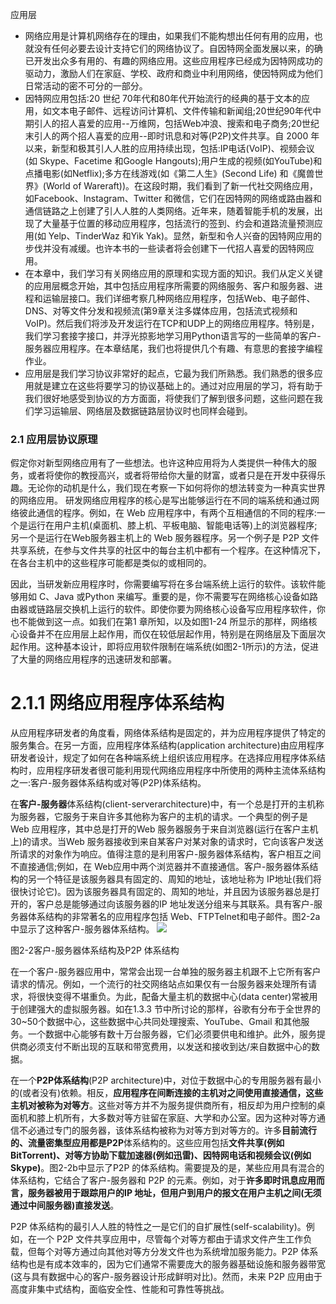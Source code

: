 
应用层
- 网络应用是计算机网络存在的理由，如果我们不能构想出任何有用的应用，也就没有任何必要去设计支持它们的网络协议了。自因特网全面发展以来，的确已开发出众多有用的、有趣的网络应用。这些应用程序已经成为因特网成功的驱动力，激励人们在家庭、学校、政府和商业中利用网络，使因特网成为他们日常活动的密不可分的一部分。
- 因特网应用包括:20 世纪 70年代和80年代开始流行的经典的基于文本的应用，如文本电子邮件、远程访问计算机、文件传输和新闻组;20世纪90年代中期引人的招人喜爱的应用--万维网，包括Web冲浪、搜索和电子商务;20世纪末引人的两个招人喜爱的应用--即时讯息和对等(P2P)文件共享。自 2000 年以来，新型和极其引人人胜的应用持续出现，包括:IP电话(VoIP)、视频会议(如 Skype、Facetime 和Google Hangouts);用户生成的视频(如YouTube)和点播电影(如Netflix);多方在线游戏(如《第二人生》(Second Life) 和《魔兽世界》(World of Wareraft))。在这段时期，我们看到了新一代社交网络应用，如Facebook、Instagram、Twitter 和微信，它们在因特网的网络或路由器和通信链路之上创建了引人人胜的人类网络。近年来，随着智能手机的发展，出现了大量基于位置的移动应用程序，包括流行的签到、约会和道路流量预测应用(如 Yelp、TinderWaz 和Yik Yak)。显然，新型和令人兴奋的因特网应用的步伐并没有减缓。也许本书的一些读者将会创建下一代招人喜爱的因特网应用。
- 在本章中，我们学习有关网络应用的原理和实现方面的知识。我们从定义关键的应用层概念开始，其中包括应用程序所需要的网络服务、客户和服务器、进程和运输层接口。我们详细考察几种网络应用程序，包括Web、电子邮件、DNS、对等文件分发和视频流(第9章关注多媒体应用，包括流式视频和VoIP)。然后我们将涉及开发运行在TCP和UDP上的网络应用程序。特别是，我们学习套接字接口，并浮光掠影地学习用Python语言写的一些简单的客户-服务器应用程序。在本章结尾，我们也将提供几个有趣、有意思的套接字编程作业。
- 应用层是我们学习协议非常好的起点，它最为我们所熟悉。我们熟悉的很多应用就是建立在这些将要学习的协议基础上的。通过对应用层的学习，将有助于我们很好地感受到协议的方方面面，将使我们了解到很多问题，这些问题在我们学习运输层、网络层及数据链路层协议时也同样会碰到。
### 2.1 应用层协议原理
假定你对新型网络应用有了一些想法。也许这种应用将为人类提供一种伟大的服务，或者将使你的教授高兴，或者将带给你大量的财富，或者只是在开发中获得乐趣。无论你的动机是什么，我们现在考察一下如何将你的想法转变为一种真实世界的网络应用。
研发网络应用程序的核心是写出能够运行在不同的端系统和通过网络彼此通信的程序。例如，在 Web 应用程序中，有两个互相通信的不同的程序:一个是运行在用户主机(桌面机、膝上机、平板电脑、智能电话等)上的浏览器程序;另一个是运行在Web服务器主机上的 Web 服务器程序。另一个例子是 P2P 文件共享系统，在参与文件共享的社区中的每台主机中都有一个程序。在这种情况下，在各台主机中的这些程序可能都是类似的或相同的。

因此，当研发新应用程序时，你需要编写将在多台端系统上运行的软件。该软件能够用如 C、Java 或Python 来编写。重要的是，你不需要写在网络核心设备如路由器或链路层交换机上运行的软件。即使你要为网络核心设备写应用程序软件，你也不能做到这一点。如我们在第1 章所知，以及如图1-24 所显示的那样，网络核心设备并不在应用层上起作用，而仅在较低层起作用，特别是在网络层及下面层次起作用。这种基本设计，即将应用软件限制在端系统(如图2-1所示)的方法，促进了大量的网络应用程序的迅速研发和部署。


# 2.1.1 网络应用程序体系结构

从应用程序研发者的角度看，网络体系结构是固定的，并为应用程序提供了特定的服务集合。在另一方面，应用程序体系结构(application architecture)由应用程序研发者设计，规定了如何在各种端系统上组织该应用程序。在选择应用程序体系结构时，应用程序研发者很可能利用现代网络应用程序中所使用的两种主流体系结构之一:客户-服务器体系结构或对等(P2P)体系结构。


在**客户-服务器**体系结构(client-serverarchitecture)中，有一个总是打开的主机称为服务器，它服务于来自许多其他称为客户的主机的请求。一个典型的例子是 Web 应用程序，其中总是打开的Web 服务器服务于来自浏览器(运行在客户主机上)的请求。当Web 服务器接收到来自某客户对某对象的请求时，它向该客户发送所请求的对象作为响应。值得注意的是利用客户-服务器体系结构，客户相互之间不直接通信;例如，在 Web应用中两个浏览器并不直接通信。客户-服务器体系结构的另一个特征是该服务器具有固定的、周知的地址，该地址称为 IP地址(我们将很快讨论它)。因为该服务器具有固定的、周知的地址，并且因为该服务器总是打开的，客户总是能够通过向该服务器的IP 地址发送分组来与其联系。具有客户-服务器体系结构的非常著名的应用程序包括 Web、FTPTelnet和电子邮件。图2-2a中显示了这种客户-服务器体系结构。
![](Pasted%20image%2020250617184651.png)

图2-2客户-服务器体系结构及P2P 体系结构


在一个客户-服务器应用中，常常会出现一台单独的服务器主机跟不上它所有客户请求的情况。例如，一个流行的社交网络站点如果仅有一台服务器来处理所有请求，将很快变得不堪重负。为此，配备大量主机的数据中心(data center)常被用于创建强大的虚拟服务器。如在1.3.3 节中所讨论的那样，谷歌有分布于全世界的30~50个数据中心，这些数据中心共同处理搜索、YouTube、Gmail 和其他服务。一个数据中心能够有数十万台服务器，它们必须要供电和维护。此外，服务提供商必须支付不断出现的互联和带宽费用，以发送和接收到达/来自数据中心的数据。

在一个**P2P体系结构**(P2P architecture)中，对位于数据中心的专用服务器有最小的(或者没有)依赖。相反，**应用程序在间断连接的主机对之间使用直接通信，这些主机对被称为对等方**。这些对等方并不为服务提供商所有，相反却为用户控制的桌面机和膝上机所有，大多数对等方驻留在家庭、大学和办公室。因为这种对等方通信不必通过专门的服务器，该体系结构被称为对等方到对等方的。许多**目前流行的、流量密集型应用都是P2P**体系结构的。这些应用包括**文件共享(例如BitTorrent)、对等方协助下载加速器(例如迅雷)、因特网电话和视频会议(例如Skype)**。图2-2b中显示了P2P 的体系结构。需要提及的是，某些应用具有混合的体系结构，它结合了客户-服务器和 P2P 的元素。例如，对于**许多即时讯息应用而言，服务器被用于跟踪用户的IP 地址，但用户到用户的报文在用户主机之间(无须通过中间服务器)直接发送**。


P2P 体系结构的最引人人胜的特性之一是它们的自扩展性(self-scalability)。例如，在一个 P2P 文件共享应用中，尽管每个对等方都由于请求文件产生工作负载，但每个对等方通过向其他对等方分发文件也为系统增加服务能力。P2P 体系结构也是有成本效率的，因为它们通常不需要庞大的服务器基础设施和服务器带宽(这与具有数据中心的客户-服务器设计形成鲜明对比)。然而，未来 P2P 应用由于高度非集中式结构，面临安全性、性能和可靠性等挑战。